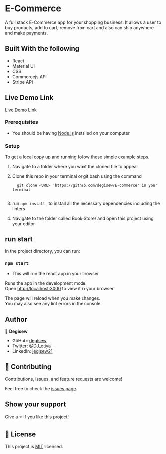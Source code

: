 
# E-Commerce
A full stack E-Commerce app for your shopping business. It allows a user to buy products, add to cart, remove from cart and also can ship anywhere and make payments.

## Built With the following

- React
- Material UI
- CSS
- Commercejs API
- Stripe API

## Live Demo Link

[Live Demo Link](https://degisew-commerce.netlify.app/)

### Prerequisites

- You should be having [Node.js](https://nodejs.org/en/) installed on your computer
### Setup

To get a local copy up and running follow these simple example steps.

1. Navigate to a folder where you want the cloned file to appear

2. Clone this repo in your terminal or git bash using the command

   ```
     git clone <URL> 'https://github.com/degisew/E-commerce' in your terminal
      
   ```

3. run `npm install ` to install all the necessary dependencies including the linters

4. Navigate to the folder called Book-Store/ and open this project using your editor
## run start
In the project directory, you can run:
### `npm start`
- This will run the react app in your browser 

Runs the app in the development mode.\
Open [http://localhost:3000](http://localhost:3000) to view it in your browser.

The page will reload when you make changes.\
You may also see any lint errors in the console.

## Author

👤 **Degisew**
- GitHub: [degisew](https://github.com/degisew)
- Twitter: [@DJ_etiya](https://twitter.com/Degisew-mengist)
- LinkedIn: [jegisew21](https://www.linkedin.com/in/degisew-mengist-003298802)

## 🤝 Contributing

Contributions, issues, and feature requests are welcome!

Feel free to check the [issues page](https://github.com/degisew/e-commerce/issues).

## Show your support

Give a ⭐ if you like this project!

## 📝 License

This project is [MIT](./MIT.md) licensed.



